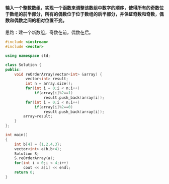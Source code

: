 #### 输入一个整数数组，实现一个函数来调整该数组中数字的顺序，使得所有的奇数位于数组的前半部分，所有的偶数位于位于数组的后半部分，并保证奇数和奇数，偶数和偶数之间的相对位置不变。
思路：建一个新数组，奇数在前，偶数在后。
```cpp
#include <iostream>
#include <vector>

using namespace std;

class Solution {
public:
    void reOrderArray(vector<int> &array) {
         vector<int> result;
         int n = array.size();
         for(int i = 0;i < n;i++)
             if(array[i]%2==1)
                 result.push_back(array[i]);
         for(int i = 0;i < n;i++)
             if(array[i]%2==0)
                 result.push_back(array[i]);
        array=result;
    }
};

int main()
{
    int b[4] = {1,2,4,3};
    vector<int> a(b,b+4);
    Solution S;
    S.reOrderArray(a);
    for(int i = 0;i < 4;i++)
        cout << a[i] << endl;
    return 0;
}
```

